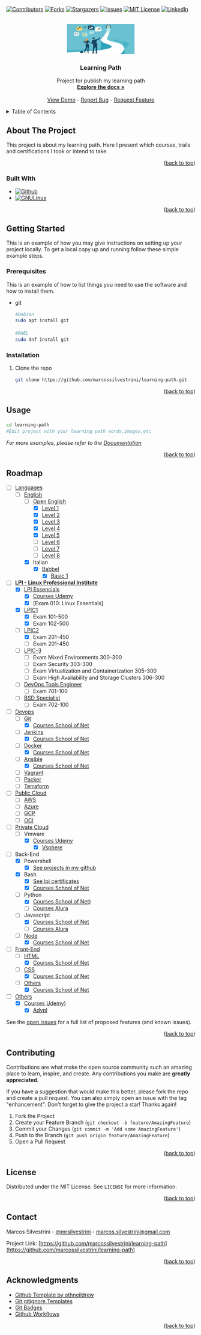 <a name="readme-top"></a>

<!-- PROJECT SHIELDS -->

[![Contributors][contributors-shield]][contributors-url]
[![Forks][forks-shield]][forks-url]
[![Stargazers][stars-shield]][stars-url]
[![Issues][issues-shield]][issues-url]
[![MIT License][license-shield]][license-url]
[![LinkedIn][linkedin-shield]][linkedin-url]

<!-- PROJECT LOGO -->
<br />
<div align="center">
  <a href="https://github.com/marcossilvestrini/learning-path">
    <img src="images/logo.png" alt="Logo" width="180" height="80">
  </a>

<h3 align="center">Learning Path</h3>

  <p align="center">
    Project for publish my learning path
    <br />
    <a href="https://github.com/marcossilvestrini/learning-path"><strong>Explore the docs »</strong></a>
    <br />
    <br />
    <a href="https://github.com/marcossilvestrini/learning-path">View Demo</a>
    -
    <a href="https://github.com/marcossilvestrini/learning-path/issues">Report Bug</a>
    -
    <a href="https://github.com/marcossilvestrini/learning-path/issues">Request Feature</a>
  </p>
</div>

<!-- TABLE OF CONTENTS -->
<details>
  <summary>Table of Contents</summary>
  <ol>
    <li>
      <a href="#about-the-project">About The Project</a>
      <ul>
        <li><a href="#built-with">Built With</a></li>
      </ul>
    </li>
    <li>
      <a href="#getting-started">Getting Started</a>
      <ul>
        <li><a href="#prerequisites">Prerequisites</a></li>
        <li><a href="#installation">Installation</a></li>
      </ul>
    </li>
    <li><a href="#usage">Usage</a></li>
    <li><a href="#roadmap">Roadmap</a></li>
    <li><a href="#contributing">Contributing</a></li>
    <li><a href="#license">License</a></li>
    <li><a href="#contact">Contact</a></li>
    <li><a href="#acknowledgments">Acknowledgments</a></li>
  </ol>
</details>

<!-- ABOUT THE PROJECT -->
## About The Project

This project is about my learning path.
Here I present which courses, trails and certifications I took or intend to take.

<p align="right">(<a href="#readme-top">back to top</a>)</p>

### Built With

* [![Github][Github-badge]][Github-url]
* [![GNULinux][GNULinux-badge]][GNULinux-url]

<p align="right">(<a href="#readme-top">back to top</a>)</p>

<!-- GETTING STARTED -->
## Getting Started

This is an example of how you may give instructions on setting up your project locally.
To get a local copy up and running follow these simple example steps.

### Prerequisites

This is an example of how to list things you need to use the software and how to install them.

* git

  ```sh
  #Debian
  sudo apt install git

  #RHEL
  sudo dnf install git
  ```

### Installation

1. Clone the repo

   ```sh
   git clone https://github.com/marcossilvestrini/learning-path.git
   ```

<p align="right">(<a href="#readme-top">back to top</a>)</p>

<!-- USAGE EXAMPLES -->
## Usage

```sh
cd learning-path
#Edit project with your learning path words,images,etc
```

_For more examples, please refer to the [Documentation](https://github.com/marcossilvestrini/learning-path)_

<p align="right">(<a href="#readme-top">back to top</a>)</p>

<!-- ROADMAP -->
## Roadmap

* [ ] [Languages](certificates/languages)
  * [ ] [English](certificates/languages/english/)
    * [ ] [Open English](certificates/languages/english/open_english/)
      * [x] [Level 1](certificates/languages/english/certificate_level2.pdf)
      * [x] [Level 2](certificates/languages/english/certificate_level2.pdf)
      * [x] [Level 3](certificates/languages/english/certificate_level3.pdf)
      * [x] [Level 4](certificates/languages/english/certificate_level4.pdf)
      * [x] [Level 5](certificates/languages/english/certificate_level5.pdf)
      * [ ] [Level 6](certificates/languages/english/)
      * [ ] [Level 7](certificates/languages/english/)
      * [ ] [Level 8](certificates/languages/english/)
    * [x] Italian
      * [x] [Babbel](certificates/languages/italian/)
        * [x] [Basic 1](certificates/languages/italian/certificado_italiano_babbel_curso1_n1.pdf)

* [ ] [**LPI - Linux Professional Institute**](certificates/lpi/)
  * [x] [LPI Essencials](certificates/lpi/LE-1.pdf)
    * [x] [Courses Udemy](certificates/lpi/udemy/lpi_essencials/)
    * [x] [Exam 010: Linux Essentials]
  * [x] [LPIC1](certificates/lpi/LPIC-1.pdf)
    * [x] Exam 101-500
    * [x] Exam 102-500
  * [ ] [LPIC2](certificates/lpi/)
    * [x] Exam 201-450
    * [ ] Exam 201-450
  * [ ] [LPIC-3](certificates/lpi/)
    * [ ] Exam Mixed Environments 300-300
    * [ ] Exam Security 303-300
    * [ ] Exam Virtualization and Containerization 305-300
    * [ ] Exam High Availability and Storage Clusters 306-300
  * [ ] [DevOps Tools Engineer](certificates/lpi/)
    * [ ] Exam 701-100
  * [ ] [BSD Specialist](certificates/lpi/)
    * [ ] Exam 702-100

* [ ] [Devops](certificates/devops/)
  * [ ] [Git](certificates/devops/git/)
    * [x] [Courses School of Net](certificates/devops/git/school_of_net/)
  * [ ] [Jenkins](certificates/devops/jenkins/)
    * [x] [Courses School of Net](certificates/devops/jenkins/school_of_net/)
  * [ ] [Docker](certificates/devops/docker/)
    * [x] [Courses School of Net](certificates/devops/docker/school_of_net/)
  * [ ] [Ansible](certificates/devops/ansible/)
    * [x] [Courses School of Net](certificates/devops/ansible/school_of_net/)
  * [ ] [Vagrant](certificates/devops/vagrant/)
  * [ ] [Packer](certificates/devops/packer/)
  * [ ] [Terraform](certificates/devops/terraform/)

* [ ] [Public Cloud](certificates/public_cloud/)
  * [ ] [AWS](certificates/public_cloud/)
  * [ ] [Azure](certificates/public_cloud/)
  * [ ] [GCP](certificates/public_cloud/)
  * [ ] [OCI](certificates/public_cloud/)

* [ ] [Private Cloud](certificates/private_cloud)
  * [ ] Vmware
    * [x] [Courses Udemy](certificates/private_cloud/vmware/udemy/)
      * [x] [Vsphere](certificates/private_cloud/vmware/udemy/)

* [ ] Back-End
  * [x] Powershell
    * [x] [See projects in my github](https://github.com/marcossilvestrini)
  * [x] Bash
    * [x] [See lpi certificates](certificates/lpi/)
    * [x] [Courses School of Net](certificates/backend/bash/school_of_net/)
  * [ ] Python
    * [x] [Courses School of Net)](certificates/backend/Python/old/)
    * [ ] [Courses Alura](https://cursos.alura.com.br/formacao-Python-linguagem)
  * [ ] Javascript
    * [x] [Courses School of Net](certificates/backend/javascript/school_of_net/)
    * [ ] [Courses Alura](https://cursos.alura.com.br/formacao-js-backend)
  * [ ] [Node](certificates/backend/Node/)
    * [x] [Courses School of Net](certificates/backend/node/school_of_net/)

* [ ] [Front-End](certificates/frontend)
  * [ ] [HTML](certificates/frontend/html/)
    * [x] [Courses School of Net](certificates/frontend/html/school_of_net/)
  * [ ] [CSS](certificates/frontend/css/)
    * [x] [Courses School of Net](certificates/frontend/css/school_of_net/)
  * [ ] [Others](certificates/frontend/others/)
    * [x] [Courses School of Net](certificates/frontend/others/school_of_net/)

* [ ] [Others](certificates/others/)
  * [x] [Courses Udemy)](certificates/others/udemy/)
    * [x] [Advpl](certificates/others/udemy/advpl/)

See the [open issues](https://github.com/marcossilvestrini/learning-path/issues) for a full list of proposed features (and known issues).

<p align="right">(<a href="#readme-top">back to top</a>)</p>

<!-- CONTRIBUTING -->
## Contributing

Contributions are what make the open source community such an amazing place to learn, inspire, and create. Any contributions you make are **greatly appreciated**.

If you have a suggestion that would make this better, please fork the repo and create a pull request. You can also simply open an issue with the tag "enhancement".
Don't forget to give the project a star! Thanks again!

1. Fork the Project
2. Create your Feature Branch (`git checkout -b feature/AmazingFeature`)
3. Commit your Changes (`git commit -m 'Add some AmazingFeature'`)
4. Push to the Branch (`git push origin feature/AmazingFeature`)
5. Open a Pull Request

<p align="right">(<a href="#readme-top">back to top</a>)</p>

<!-- LICENSE -->
## License

Distributed under the MIT License. See `LICENSE` for more information.

<p align="right">(<a href="#readme-top">back to top</a>)</p>

<!-- CONTACT -->
## Contact

Marcos Silvestrini - [@mrsilvestrini](https://twitter.com/mrsilvestrini) - marcos.silvestrini@gmail.com

Project Link: [https://github.com/marcossilvestrini/learning-path](https://github.com/marcossilvestrini/learning-path)

<p align="right">(<a href="#readme-top">back to top</a>)</p>

<!-- ACKNOWLEDGMENTS -->
## Acknowledgments

* [Github Template by othneildrew](https://github.com/othneildrew/Best-README-Template)
* [Git gitignore Templates](https://github.com/github/gitignore)
* [Git Badges](https://github.com/Ileriayo/markdown-badges#usage)
* [Github Workflows](https://docs.github.com/en/actions/using-workflows/about-workflows)

<p align="right">(<a href="#readme-top">back to top</a>)</p>

<!-- MARKDOWN LINKS & IMAGES -->
<!-- https://www.markdownguide.org/basic-syntax/#reference-style-links -->
[contributors-shield]: https://img.shields.io/github/contributors/marcossilvestrini/templates.svg?style=for-the-badge
[contributors-url]: https://github.com/marcossilvestrini/learning-path/graphs/contributors
[forks-shield]: https://img.shields.io/github/forks/marcossilvestrini/templates.svg?style=for-the-badge
[forks-url]: https://github.com/marcossilvestrini/learning-path/network/members
[stars-shield]: https://img.shields.io/github/stars/marcossilvestrini/templates.svg?style=for-the-badge
[stars-url]: https://github.com/marcossilvestrini/learning-path/stargazers
[issues-shield]: https://img.shields.io/github/issues/marcossilvestrini/templates.svg?style=for-the-badge
[issues-url]: https://github.com/marcossilvestrini/learning-path/issues
[license-shield]: https://img.shields.io/github/license/marcossilvestrini/templates.svg?style=for-the-badge
[license-url]: https://github.com/marcossilvestrini/learning-path/blob/master/LICENSE
[linkedin-shield]: https://img.shields.io/badge/-LinkedIn-black.svg?style=for-the-badge&logo=linkedin&colorB=555
[linkedin-url]: https://linkedin.com/in/marcossilvestrini
[Github-badge]: https://img.shields.io/badge/github-%23121011.svg?style=for-the-badge&logo=github&logoColor=white
[Github-url]: https://github.com/
[GNULinux-badge]: https://img.shields.io/badge/Linux-FCC624?style=for-the-badge&logo=linux&logoColor=black
[GNULinux-url]: https://www.gnu.org/gnu/linux-and-gnu.en.html
